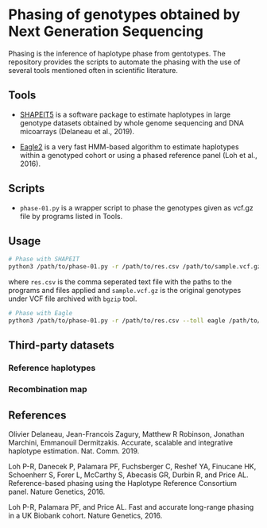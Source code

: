# Phasing of genotypes obtained by Next Generation Sequencing 

Phasing is the inference of haplotype phase from gentotypes. The repository provides the scripts to automate the phasing with the use of several tools mentioned often in scientific literature.   

## Tools

* [SHAPEIT5](https://odelaneau.github.io/shapeit5/) is a software package to estimate haplotypes in large genotype datasets obtained by whole genome sequencing and DNA micoarrays (Delaneau et al., 2019).

* [Eagle2](https://alkesgroup.broadinstitute.org/Eagle/#x1-20001) is a very fast HMM-based algorithm to estimate haplotypes within a genotyped cohort or using a phased reference panel (Loh et al., 2016).

## Scripts

* `phase-01.py` is a wrapper script to phase the genotypes given as vcf.gz file by programs listed in Tools.  

## Usage

```bash
# Phase with SHAPEIT
python3 /path/to/phase-01.py -r /path/to/res.csv /path/to/sample.vcf.gz
```
where `res.csv` is the comma seperated text file with the paths to the programs and files applied and `sample.vcf.gz` is the original genotypes under VCF file archived with `bgzip` tool.


```bash
# Phase with Eagle
python3 /path/to/phase-01.py -r /path/to/res.csv --toll eagle /path/to/sample.vcf.gz
```

## Third-party datasets

### Reference haplotypes


### Recombination map

## References

Olivier Delaneau, Jean-Francois Zagury, Matthew R Robinson, Jonathan Marchini, Emmanouil Dermitzakis. Accurate, scalable and integrative haplotype estimation. Nat. Comm. 2019.

Loh P-R, Danecek P, Palamara PF, Fuchsberger C, Reshef YA, Finucane HK, Schoenherr S, Forer L, McCarthy S, Abecasis GR, Durbin R, and Price AL. Reference-based phasing using the Haplotype Reference Consortium panel. Nature Genetics, 2016.

Loh P-R, Palamara PF, and Price AL. Fast and accurate long-range phasing in a UK Biobank cohort. Nature Genetics, 2016. 

